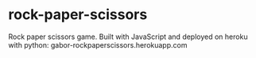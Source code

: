 # rock-paper-scissors
Rock paper scissors game. 
Built with JavaScript and deployed on heroku with python:
gabor-rockpaperscissors.herokuapp.com
